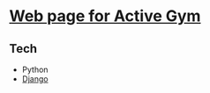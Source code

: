 # [Web page for Active Gym](https://activegym.herokuapp.com/)

## Tech
- Python
- [Django](https://www.djangoproject.com/)

